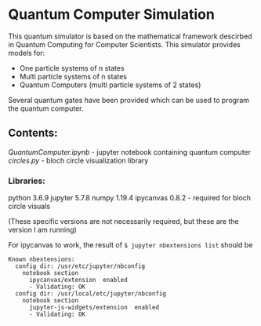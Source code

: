 # Quantum Computer Simulation

This quantum simulator is based on the mathematical framework descirbed in Quantum Computing for Computer Scientists.
This simulator provides models for:
* One particle systems of n states
* Multi particle systems of n states
* Quantum Computers (multi particle systems of 2 states)

Several quantum gates have been provided which can be used to program the quantum computer.

## Contents:

*QuantumComputer.ipynb* - jupyter notebook containing quantum computer
*circles.py* - bloch circle visualization library

### Libraries: 
python 3.6.9
jupyter 5.7.8
numpy 1.19.4
ipycanvas 0.8.2 - required for bloch circle visuals

(These specific versions are not necessarily required, but these are the version I am running)

For ipycanvas to work, the result of ```$ jupyter nbextensions list``` should be 

```
Known nbextensions:
  config dir: /usr/etc/jupyter/nbconfig
    notebook section
      ipycanvas/extension  enabled 
      - Validating: OK
  config dir: /usr/local/etc/jupyter/nbconfig
    notebook section
      jupyter-js-widgets/extension  enabled 
      - Validating: OK
```
